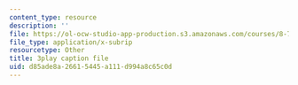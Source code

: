 ```yaml
---
content_type: resource
description: ''
file: https://ol-ocw-studio-app-production.s3.amazonaws.com/courses/8-701-introduction-to-nuclear-and-particle-physics-fall-2020/d85ade8a26615445a111d994a8c65c0d_ecIB8DWNyWA.vtt
file_type: application/x-subrip
resourcetype: Other
title: 3play caption file
uid: d85ade8a-2661-5445-a111-d994a8c65c0d
---
```

